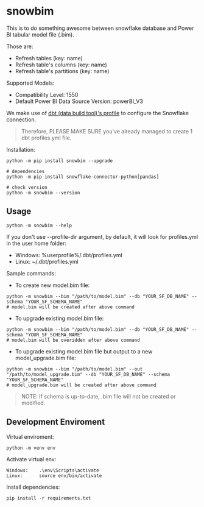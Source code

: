 # snowbim
This is to do something awesome between snowflake database and Power BI tabular model file (.bim).

Those are:
* Refresh tables (key: name)
* Refresh table's columns (key: name)
* Refresh table's partitions (key: name)

Supported Models:
* Compatibility Level: 1550
* Default Power BI Data Source Version: powerBI_V3

We make use of [dbt (data build tool)'s profile](https://docs.getdbt.com/dbt-cli/configure-your-profile) to configure the Snowflake connection.
> Therefore, PLEASE MAKE SURE you've already managed to create 1 dbt profiles.yml file.

Installation:
```
python -m pip install snowbim --upgrade

# dependencies
python -m pip install snowflake-connector-python[pandas]

# check version
python -m snowbim --version
```


## Usage
```
python -m snowbim --help
```

If you don't use --profile-dir argument, by default, it will look for profiles.yml in the user home folder:
* Windows:  %userprofile%/.dbt/profiles.yml
* Linux:    ~/.dbt/profiles.yml

Sample commands:
* To create new model.bim file:
```
python -m snowbim --bim "/path/to/model.bim" --db "YOUR_SF_DB_NAME" --schema "YOUR_SF_SCHEMA_NAME"
# model.bim will be created after above command
```

* To upgrade existing model.bim file:
```
python -m snowbim --bim "/path/to/model.bim" --db "YOUR_SF_DB_NAME" --schema "YOUR_SF_SCHEMA_NAME"
# model.bim will be overidden after above command
```

* To upgrade existing model.bim file but output to a new model_upgrade.bim file:
```
python -m snowbim --bim "/path/to/model.bim" --out "/path/to/model_upgrade.bim" --db "YOUR_SF_DB_NAME" --schema "YOUR_SF_SCHEMA_NAME"
# model_upgrade.bim will be created after above command
```

> NOTE: If schema is up-to-date, .bim file will not be created or modified.


## Development Enviroment
Virtual enviroment:
```
python -m venv env
```

Activate virtual env:
```
Windows: 	.\env\Scripts\activate
Linux:		source env/bin/activate
```

Install dependencies:
```
pip install -r requirements.txt
```

